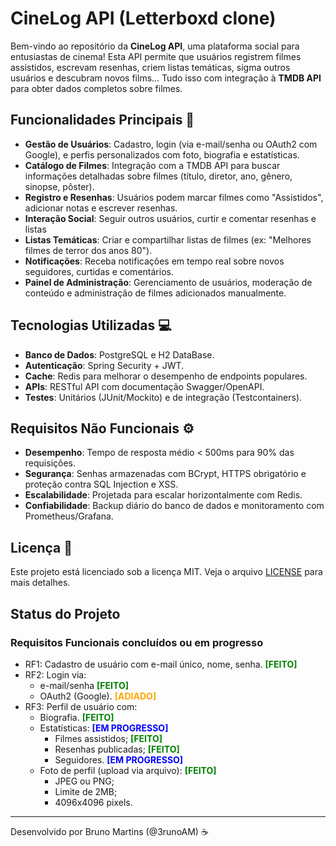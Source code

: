 <style>
.status-feito { color: green; }
.status-adiado { color: orange; }
.status-progresso { color: blue; }
</style>
# CineLog API (Letterboxd clone)

Bem-vindo ao repositório da **CineLog API**, uma plataforma social para entusiastas de cinema! Esta API permite que usuários registrem filmes assistidos, escrevam resenhas, criem listas temáticas, sigma outros usuários e descubram novos films... Tudo isso com integração à **TMDB API** para obter dados completos sobre filmes.

## Funcionalidades Principais 🚀

- **Gestão de Usuários**: Cadastro, login (via e-mail/senha ou OAuth2 com Google), e perfis personalizados com foto, biografia e estatísticas.
- **Catálogo de Filmes**: Integração com a TMDB API para buscar informações detalhadas sobre filmes (título, diretor, ano, gênero, sinopse, pôster).
- **Registro e Resenhas**: Usuários podem marcar filmes como "Assistidos", adicionar notas e escrever resenhas.
- **Interação Social**: Seguir outros usuários, curtir e comentar resenhas e listas
- **Listas Temáticas**: Criar e compartilhar listas de filmes (ex: "Melhores filmes de terror dos anos 80").
- **Notificações**: Receba notificações em tempo real sobre novos seguidores, curtidas e comentários.
- **Painel de Administração**: Gerenciamento de usuários, moderação de conteúdo e administração de filmes adicionados manualmente.

## Tecnologias Utilizadas 💻

- **Banco de Dados**: PostgreSQL e H2 DataBase.
- **Autenticação**: Spring Security + JWT.
- **Cache**: Redis para melhorar o desempenho de endpoints populares.
- **APIs**: RESTful API com documentação Swagger/OpenAPI.
- **Testes**: Unitários (JUnit/Mockito) e de integração (Testcontainers).

## Requisitos Não Funcionais ⚙️

- **Desempenho**: Tempo de resposta médio < 500ms para 90% das requisições.
- **Segurança**: Senhas armazenadas com BCrypt, HTTPS obrigatório e proteção contra SQL Injection e XSS.
- **Escalabilidade**: Projetada para escalar horizontalmente com Redis.
- **Confiabilidade**: Backup diário do banco de dados e monitoramento com Prometheus/Grafana.

## Licença 📄

Este projeto está licenciado sob a licença MIT. Veja o arquivo [LICENSE](LICENSE) para mais detalhes.

## Status do Projeto

### Requisitos Funcionais concluídos ou em progresso
- RF1: Cadastro de usuário com e-mail único, nome, senha. <b class="status-feito">[FEITO]</b>
- RF2: Login via:
  - e-mail/senha <b class="status-feito">[FEITO]</b>
  - OAuth2 (Google). <b class="status-adiado">[ADIADO]</b>
- RF3: Perfil de usuário com:
  - Biografia. <b class="status-feito">[FEITO]</b>
  - Estatísticas: <b class="status-progresso">[EM PROGRESSO]</b>
    - Filmes assistidos; <b class="status-feito">[FEITO]</b>
    - Resenhas publicadas; <b class="status-feito">[FEITO]</b>
    - Seguidores. <b class="status-progresso">[EM PROGRESSO]</b>
  - Foto de perfil (upload via arquivo): <b class="status-feito">[FEITO]</b>
    - JPEG ou PNG;
    - Limite de 2MB;
    - 4096x4096 pixels.
---

Desenvolvido por Bruno Martins (@3runoAM) ☕